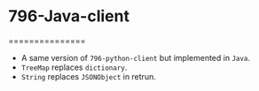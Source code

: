 # 796-Java-client
===============
+ A same version of `796-python-client` but implemented in `Java`.
+ `TreeMap` replaces `dictionary`.
+ `String` replaces `JSONObject` in retrun.
